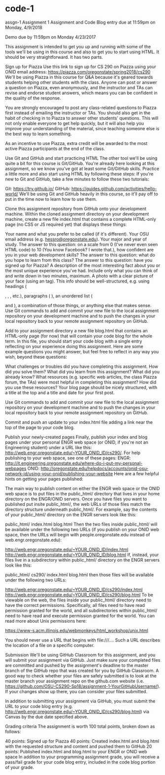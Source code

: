 # code-1
assgn-1
Assignment 1 Assignment and Code Blog entry due at 11:59pm on Monday, 4/9/2018

Demo due by 11:59pm on Monday 4/23/2017

This assignment is intended to get you up and running with some of the tools we'll be using in this course and also to get you to start using HTML. It should be very straightforward. It has two parts.

Sign up for Piazza Use this link to sign up for CS 290 on Piazza using your ONID email address: https://piazza.com/oregonstate/spring2018/cs290
We'll be using Piazza in this course for Q&A because it's geared towards students helping other students with the class. Anyone can post or answer a question on Piazza, even anonymously, and the instructor and TAs can revise and endorse student answers, which means you can be confident in the quality of the response.

You are strongly encouraged to post any class-related questions to Piazza first instead of emailing the instructor or TAs. You should also get in the habit of checking in to Piazza to answer other students' questions. This will not only enable everyone to get help quickly, but it will also help you improve your understanding of the material, since teaching someone else is the best way to learn something.

As an incentive to use Piazza, extra credit will be awarded to the most active Piazza participants at the end of the class.

Use Git and GitHub and start practicing HTML The other tool we'll be using quite a bit for this course is Git/GitHub. You're already here looking at this assignment, so we know you've got at least some Git/GitHub skills. Practice a little more and also start using HTML by following these steps:
If you're new to Git and GitHub, take a few minutes to follow these two tutorials:

Git: https://try.github.io/ GitHub: https://guides.github.com/activities/hello-world/ We'll be using Git and GitHub heavily in this course, so it'll pay off to put in the time now to learn how to use them.

Clone this assignment repository from GitHub onto your development machine. Within the cloned assignment directory on your development machine, create a new file index.html that contains a complete HTML-only page (no CSS or JS required yet) that displays these things:

Your name and what you prefer to be called (if it's different). Your OSU email address (e.g. hessro@oregonstate.edu). Your major and year of study. The answer to this question: on a scale from 0 (I've never even seen HTML code) to 10 (You know Facebook? I wrote that.), how confident are you in your web development skills? The answer to this question: what do you hope to learn from this class? The answer to this question: have you signed up for Piazza? A description of the most interesting fact about you or the most unique experience you've had. Include only what you can think of and write down in two minutes, maximum. A photo with a clear picture of your face (using an  tag). This info should be well-structured, e.g. using headings (

,
,
, etc.), paragraphs (
), an unordered list (

and
), a combination of those things, or anything else that makes sense.
Use Git commands to add and commit your new file to the local assignment repository on your development machine and to push the changes in your local repository back to your remote assignment repository on GitHub.

Add to your assignment directory a new file blog.html that contains an HTML-only page (for now) that will contain your code blog for the whole term. In this file, you should start your code blog with a single entry reflecting on your experience doing this assignment. Here are some example questions you might answer, but feel free to reflect in any way you wish, beyond these questions:

What challenges or troubles did you have completing this assignment. How did you solve them? What did you learn from this assignment? What did you already know? What resources (e.g. specific web articles, the class Piazza forum, the TAs) were most helpful in completing this assignment? How did you use these resources? Your blog page should be nicely structured, with a title at the top and a title and date for your first post.

Use Git commands to add and commit your new file to the local assignment repository on your development machine and to push the changes in your local repository back to your remote assignment repository on GitHub.

Commit and push an update to your index.html file adding a link near the top of the page to your code blog.

Publish your newly-created pages Finally, publish your index and blog pages under your personal ENGR web space (or ONID, if you're not an Engineering student) under a URL like this: http://web.engr.oregonstate.edu/~YOUR_ONID_ID/cs290/. For help publishing to your web space, see one of these pages:
ENGR: http://it.engineering.oregonstate.edu/where-do-i-put-my-personal-webpages ONID: http://oregonstate.edu/helpdocs/accounts/onid-osu-network-id/using-your-onid/publishing-your-website Here are a few helpful hints on getting your pages published:

The main way to publish content on either the ENGR web space or the ONID web space is to put files in the public_html/ directory that lives in your home directory on the ENGR/ONID servers. Once you have files you want to published put insite public_html/, the web URLs of those files match the directory structure underneath public_html/. For example, say the contents of your public_html/ directory on the ENGR servers look like this:

public_html/ index.html blog.html Then the two files inside public_html/ will be available under the following two URLs (if you publish on your ONID web space, then the URLs will begin with people.oregonstate.edu instead of web.engr.oregonstate.edu):

http://web.engr.oregonstate.edu/~YOUR_ONID_ID/index.html http://web.engr.oregonstate.edu/~YOUR_ONID_ID/blog.html If, instead, your files live in a subdirectory within public_html/ directory on the ENGR servers look like this:

public_html/ cs290/ index.html blog.html then those files will be available under the following two URLs:

http://web.engr.oregonstate.edu/~YOUR_ONID_ID/cs290/index.html http://web.engr.oregonstate.edu/~YOUR_ONID_ID/cs290/blog.html To be viewable on the web, the files inside your public_html/ directory need to have the correct permissions. Specifically, all files need to have read permission granted for the world, and all subdirectories within public_html/ need to have read and execute permission granted for the world. You can read more about Unix permissions here:

https://www-s.acm.illinois.edu/webmonkeys/html_workshop/unix.html

You should never use a URL that begins with file:///.... Such a URL describes the location of a file on a specific computer.

Submission We'll be using GitHub Classroom for this assignment, and you will submit your assignment via GitHub. Just make sure your completed files are committed and pushed by the assignment's deadline to the master branch of the GitHub repo that was created for you by GitHub Classroom. A good way to check whether your files are safely submitted is to look at the master branch your assignment repo on the github.com website (i.e. https://github.com/OSU-CS290-Sp18/assignment-1-YourGitHubUsername/). If your changes show up there, you can consider your files submitted.

In addition to submitting your assignment via GitHub, you must submit the URL to your code blog entry (e.g. http://web.engr.oregonstate.edu/~YOUR_ONID_ID/cs290/blog.html) via Canvas by the due date specified above.

Grading criteria The assignment is worth 100 total points, broken down as follows:

40 points: Signed up for Piazza 40 points: Created index.html and blog.html with the requested structure and content and pushed them to GitHub 20 points: Published index.html and blog.html to your ENGR or ONID web space In addition to your programming assignment grade, you will receive a pass/fail grade for your code blog entry, included in the code blog portion of your grade.
